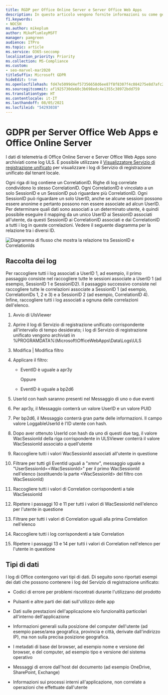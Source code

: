 ```yaml
---
title: RGDP per Office Online Server e Server Office Web Apps
description: In questo articolo vengono fornite informazioni su come gestire i requisiti del GDPR per Office Online Server e Office Web Apps Server.
f1.keywords:
- NOCSH
ms.author: mikeplum
author: MikePlumleyMSFT
manager: pamgreen
audience: ITPro
ms.topic: article
ms.service: O365-seccomp
localization_priority: Priority
ms.collection: MS-Compliance
ms.custom:
- seo-marvel-mar2020
titleSuffix: Microsoft GDPR
hideEdit: true
ms.openlocfilehash: fd47e5099d4ef57356658d6ee87f8f8307f4c084275e8d7afc2708fbde0ff19d
ms.sourcegitcommit: af1925730de60c3b698edc4e1355c38972bdd759
ms.translationtype: HT
ms.contentlocale: it-IT
ms.lasthandoff: 08/05/2021
ms.locfileid: "54293038"
---
```

# <a name="gdpr-for-office-web-apps-server-and-office-online-server"></a>GDPR per Server Office Web Apps e Office Online Server

I dati di telemetria di Office Online Server e Server Office Web Apps sono archiviati come log ULS. È possibile utilizzare il [Visualizzatore Servizio di registrazione unificato](https://www.microsoft.com/download/details.aspx?id=44020) per visualizzare i log di Servizio di registrazione unificato dal tenant locale.

Ogni riga di log contiene un CorrelationID. Righe di log correlate condividono lo stesso CorrelationID. Ogni CorrelationID è vincolato a un solo SessionID e un SessionID può riguardare più CorrelationID. Ogni SessionID può riguardare un solo UserID, anche se alcune sessioni possono essere anonime e pertanto possono non essere associate ad alcun UserID. Per determinare quali dati sono associati a un determinato utente, è quindi possibile eseguire il mapping da un unico UserID ai SessionID associati all'utente, da questi SessionID ai CorrelationID associati e dai CorrelationID a tutti i log in queste correlazioni. Vedere il seguente diagramma per la relazione tra i diversi ID.

![Diagramma di flusso che mostra la relazione tra SessionID e CorrelationIds](../media/gdpr-for-office-online-server-image1.jpg)

## <a name="gathering-logs"></a>Raccolta dei log

Per raccogliere tutti i log associati a UserID 1, ad esempio, il primo passaggio consiste nel raccogliere tutte le sessioni associate a UserID 1 (ad esempio, SessionID 1 e SessionID2). Il passaggio successivo consiste nel raccogliere tutte le correlazioni associate a SessionID 1 (ad esempio, CorrelationIDs 1, 2 e 3) e a SessionID 2 (ad esempio, CorrelationID 4). Infine, raccogliere tutti i log associati a ognuna delle correlazioni dell'elenco.

1. Avvio di UlsViewer

2. Aprire il log di Servizio di registrazione unificato corrispondente all'intervallo di tempo desiderato; i log di Servizio di registrazione unificato vengono archiviati in %PROGRAMDATA%\\Microsoft\\OfficeWebApps\\Data\\Logs\\ULS

3. Modifica | Modifica filtro

4. Applicare il filtro:

    - EventID è uguale a apr3y

      Oppure

    - EventID è uguale a bp2d6

5. UserId con hash saranno presenti nel Messaggio di uno o due eventi

6. Per apr3y, il Messaggio conterrà un valore UserID e un valore PUID

7. Per bp2d6, il Messaggio conterrà gran parte delle informazioni. Il campo valore LoggableUserId è l'ID utente con hash.

8. Dopo aver ottenuto UserId con hash da uno di questi due tag, il valore WacSessionId della riga corrispondente in ULSViewer conterrà il valore WacSessionId associato a quell'utente

9. Raccogliere tutti i valori WacSessionId associati all'utente in questione

10. Filtrare per tutti gli EventId uguali a "xmnv", messaggio uguale a "UserSessionId=\<WacSessionId\>" per il primo WacSessionId nell'elenco (sostituendo la parte \<WacSessionId\> del filtro con WacSessionId)

11. Raccogliere tutti i valori di Correlation corrispondenti a tale WacSessionId

12. Ripetere i passaggi 10 e 11 per tutti i valori di WacSessionId nell'elenco per l'utente in questione

13. Filtrare per tutti i valori di Correlation uguali alla prima Correlation nell'elenco

14. Raccogliere tutti i log corrispondenti a tale Correlation

15. Ripetere i passaggi 13 e 14 per tutti i valori di Correlation nell'elenco per l'utente in questione

## <a name="types-of-data"></a>Tipi di dati

I log di Office contengono vari tipi di dati. Di seguito sono riportati esempi dei dati che possono contenere i log del Servizio di registrazione unificato:

- Codici di errore per problemi riscontrati durante l'utilizzano del prodotto

- Pulsanti e altre parti dei dati sull'utilizzo delle app

- Dati sulle prestazioni dell'applicazione e/o funzionalità particolari all'interno dell'applicazione

- Informazioni generali sulla posizione del computer dell'utente (ad esempio paese/area geografica, provincia e città, derivate dall'indirizzo IP), ma non sulla precisa posizione geografica.

- I metadati di base del browser, ad esempio nome e versione del browser, e del computer, ad esempio tipo e versione del sistema operativo

- Messaggi di errore dall'host del documento (ad esempio OneDrive, SharePoint, Exchange)

- Informazioni sui processi interni all'applicazione, non correlate a operazioni che effettuate dall'utente
